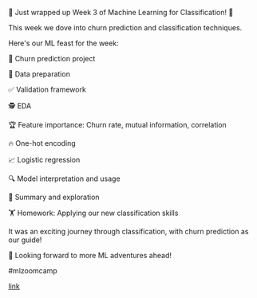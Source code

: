 🎉 Just wrapped up Week 3 of Machine Learning for Classification! 🚀

This week we dove into churn prediction and classification techniques.

Here's our ML feast for the week:

🔮 Churn prediction project

🧹 Data preparation

✅ Validation framework

🕵️ EDA

🏆 Feature importance: Churn rate, mutual information, correlation

🔥 One-hot encoding

📈 Logistic regression

🔍 Model interpretation and usage

📝 Summary and exploration

🏋️ Homework: Applying our new classification skills

It was an exciting journey through classification, with churn prediction as our guide!

👀 Looking forward to more ML adventures ahead!

#mlzoomcamp

[link](https://www.linkedin.com/posts/tillmeineke_mlzoomcamp-activity-7251516995173568514-G2ok?utm_source=share&utm_medium=member_desktop)